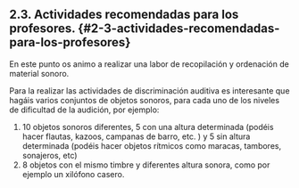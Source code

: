 ## 2.3. Actividades recomendadas para los profesores. {#2-3-actividades-recomendadas-para-los-profesores}

En este punto os animo a realizar una labor de recopilación y ordenación de material sonoro.

Para la realizar las actividades de discriminación auditiva es interesante que hagáis varios conjuntos de objetos sonoros, para cada uno de los niveles de dificultad de la audición, por ejemplo:

1. 10 objetos sonoros diferentes, 5 con una altura determinada (podéis hacer  flautas, kazoos, campanas de barro, etc. ) y 5 sin altura determinada (podéis hacer objetos rítmicos como maracas, tambores, sonajeros, etc)
2. 8 objetos con el mismo timbre y diferentes altura sonora, como por ejemplo un xilófono casero.
